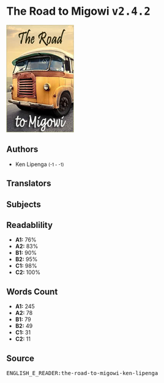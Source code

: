 # The Road to Migowi <kbd>v2.4.2</kbd>

![](./cover.medium.jpg "")

## Authors


 - Ken Lipenga <small>(-1 - -1)</small>

## Translators



## Subjects



## Readablility


 - **A1:** 76%
 - **A2:** 83%
 - **B1:** 90%
 - **B2:** 95%
 - **C1:** 98%
 - **C2:** 100%

## Words Count


 - **A1:** 245
 - **A2:** 78
 - **B1:** 79
 - **B2:** 49
 - **C1:** 31
 - **C2:** 11

## Source


<kbd>ENGLISH_E_READER:the-road-to-migowi-ken-lipenga</kbd>
